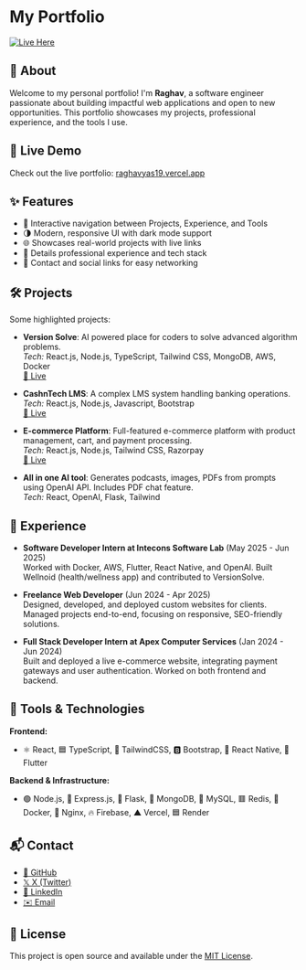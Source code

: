 # My Portfolio

[![Live Here](https://img.shields.io/badge/Live%20Here-Online-green?style=for-the-badge)](https://raghavyas19.vercel.app)

## 👋 About

Welcome to my personal portfolio! I'm **Raghav**, a software engineer passionate about building impactful web applications and open to new opportunities. This portfolio showcases my projects, professional experience, and the tools I use.

## 🚀 Live Demo

Check out the live portfolio: [raghavyas19.vercel.app](https://raghavyas19.vercel.app)

## ✨ Features

- 🧭 Interactive navigation between Projects, Experience, and Tools
- 🌗 Modern, responsive UI with dark mode support
- 🌐 Showcases real-world projects with live links
- 💼 Details professional experience and tech stack
- 🤝 Contact and social links for easy networking

## 🛠️ Projects

Some highlighted projects:

- **Version Solve**: AI powered place for coders to solve advanced algorithm problems.  
  _Tech:_ React.js, Node.js, TypeScript, Tailwind CSS, MongoDB, AWS, Docker  
  [🔗 Live](https://versionsolve.xyz)

- **CashnTech LMS**: A complex LMS system handling banking operations.  
  _Tech:_ React.js, Node.js, Javascript, Bootstrap  
  [🔗 Live](https://cash-n-tech.vercel.app/homescreen)

- **E-commerce Platform**: Full-featured e-commerce platform with product management, cart, and payment processing.  
  _Tech:_ React.js, Node.js, Tailwind CSS, Razorpay  
  [🔗 Live](https://rs-healthcare.vercel.app)

- **All in one AI tool**: Generates podcasts, images, PDFs from prompts using OpenAI API. Includes PDF chat feature.  
  _Tech:_ React, OpenAI, Flask, Tailwind

## 💼 Experience

- **Software Developer Intern at Intecons Software Lab** (May 2025 - Jun 2025)  
  Worked with Docker, AWS, Flutter, React Native, and OpenAI. Built Wellnoid (health/wellness app) and contributed to VersionSolve.

- **Freelance Web Developer** (Jun 2024 - Apr 2025)  
  Designed, developed, and deployed custom websites for clients. Managed projects end-to-end, focusing on responsive, SEO-friendly solutions.

- **Full Stack Developer Intern at Apex Computer Services** (Jan 2024 - Jun 2024)  
  Built and deployed a live e-commerce website, integrating payment gateways and user authentication. Worked on both frontend and backend.

## 🧰 Tools & Technologies

**Frontend:**
- ⚛️ React, 🟦 TypeScript, 🌊 TailwindCSS, 🅱️ Bootstrap, 📱 React Native, 💙 Flutter

**Backend & Infrastructure:**
- 🟢 Node.js, 🚂 Express.js, 🍶 Flask, 🍃 MongoDB, 🐬 MySQL, 🟥 Redis, 🐳 Docker, 🚦 Nginx, 🔥 Firebase, ▲ Vercel, 🟦 Render

## 📬 Contact

- [🐙 GitHub](https://github.com/raghavyas19)
- [𝕏 X (Twitter)](https://x.com/raghavyas19)
- [💼 LinkedIn](https://linkedin.com/in/raghavyas19)
- [✉️ Email](mailto:raghavyas19@gmail.com)

## 📝 License

This project is open source and available under the [MIT License](LICENSE).
